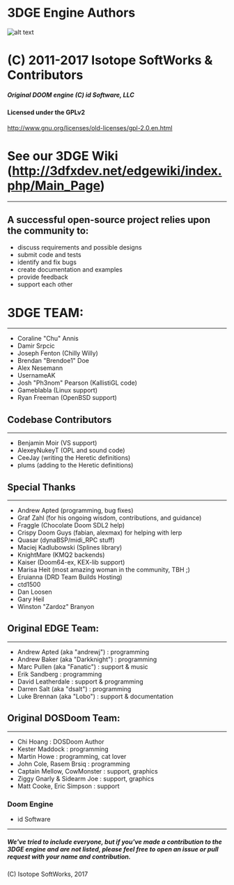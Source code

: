 # 3DGE Engine Authors
![alt text](http://3dfxdev.net/edgewiki/images/1/18/3DGElogo.gif "Isotope SoftWorks")
# (C) 2011-2017 Isotope SoftWorks & Contributors
##### Original DOOM engine (C) id Software, LLC
#### Licensed under the GPLv2
http://www.gnu.org/licenses/old-licenses/gpl-2.0.en.html
# See our 3DGE Wiki (http://3dfxdev.net/edgewiki/index.php/Main_Page)
---
## A successful open-source project relies upon the community to:
* discuss requirements and possible designs
* submit code and tests
* identify and fix bugs
* create documentation and examples
* provide feedback
* support each other

# 3DGE TEAM:
---
* Coraline "Chu" Annis
* Damir Srpcic
* Joseph Fenton (Chilly Willy)
* Brendan "Brendoe1" Doe
* Alex Nesemann
* UsernameAK
* Josh "Ph3nom" Pearson (KallistiGL code)
* Gameblabla (Linux support)
* Ryan Freeman (OpenBSD support)

## Codebase Contributors
---
* Benjamin Moir (VS support)
* AlexeyNukeyT (OPL and sound code)
* CeeJay (writing the Heretic definitions)
* plums  (adding to the Heretic definitions)

## Special Thanks
---
* Andrew Apted (programming, bug fixes)
* Graf Zahl (for his ongoing wisdom, contributions, and guidance)
* Fraggle (Chocolate Doom SDL2 help)
* Crispy Doom Guys (fabian, alexmax) for helping with lerp
* Quasar (dynaBSP/midi_RPC stuff)
* Maciej Kadlubowski (Splines library)
* KnightMare (KMQ2 backends)
* Kaiser (Doom64-ex, KEX-lib support)
* Marisa Heit (most amazing woman in the community, TBH ;)
* Eruianna (DRD Team Builds Hosting)
* ctd1500
* Dan Loosen
* Gary Heil
* Winston "Zardoz" Branyon 

## Original EDGE Team:
---
* Andrew Apted (aka "andrewj")     : programming
* Andrew Baker (aka "Darkknight")  : programming
* Marc Pullen  (aka "Fanatic")     : support & music
* Erik Sandberg                    : programming
* David Leatherdale                : support & programming
* Darren Salt  (aka "dsalt")       : programming
* Luke Brennan (aka "Lobo")        : support & documentation

## Original DOSDoom Team:
---
* Chi Hoang                        : DOSDoom Author
* Kester Maddock                   : programming
* Martin Howe                      : programming, cat lover
* John Cole, Rasem Brsiq           : programming
* Captain Mellow, CowMonster       : support, graphics
* Ziggy Gnarly & Sidearm Joe       : support, graphics
* Matt Cooke, Eric Simpson         : support

### Doom Engine
 * id Software

 ---
##### We've tried to include everyone, but if you've made a contribution to the 3DGE engine and are not listed, please feel free to open an issue or pull request with your name and contribution.

(C) Isotope SoftWorks, 2017


